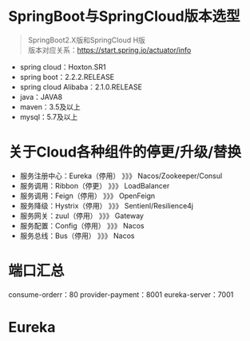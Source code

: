 # SpringBoot与SpringCloud版本选型
> SpringBoot2.X版和SpringCloud H版  
> 版本对应关系：https://start.spring.io/actuator/info
* spring cloud：Hoxton.SR1
* spring boot：2.2.2.RELEASE
* spring cloud Alibaba：2.1.0.RELEASE
* java：JAVA8
* maven：3.5及以上
* mysql：5.7及以上

# 关于Cloud各种组件的停更/升级/替换
* 服务注册中心：Eureka（停用） 》》》   Nacos/Zookeeper/Consul
* 服务调用：Ribbon（停更）   》》》     LoadBalancer
* 服务调用：Feign（停用）    》》》     OpenFeign
* 服务降级：Hystrix（停用）  》》》     Sentienl/Resilience4j
* 服务网关：zuul（停用）     》》》     Gateway
* 服务配置：Config（停用）   》》》     Nacos
* 服务总线：Bus（停用）      》》》     Nacos

# 端口汇总
consume-orderr：80
provider-payment：8001
eureka-server：7001

# Eureka 
